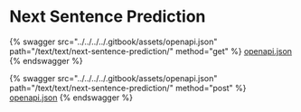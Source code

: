 # Next Sentence Prediction

{% swagger src="../../../../.gitbook/assets/openapi.json" path="/text/text/next-sentence-prediction/" method="get" %}
[openapi.json](../../../../.gitbook/assets/openapi.json)
{% endswagger %}

{% swagger src="../../../../.gitbook/assets/openapi.json" path="/text/text/next-sentence-prediction/" method="post" %}
[openapi.json](../../../../.gitbook/assets/openapi.json)
{% endswagger %}
